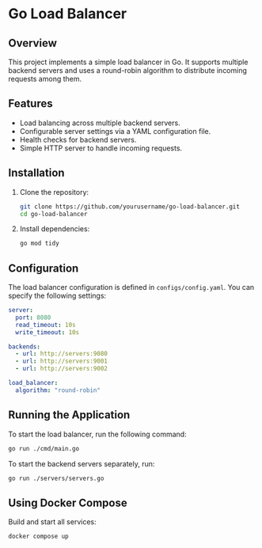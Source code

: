 # Go Load Balancer

## Overview

This project implements a simple load balancer in Go. It supports multiple backend servers and uses a round-robin algorithm to distribute incoming requests among them.

## Features

- Load balancing across multiple backend servers.
- Configurable server settings via a YAML configuration file.
- Health checks for backend servers.
- Simple HTTP server to handle incoming requests.

## Installation

1. Clone the repository:

   ```bash
   git clone https://github.com/yourusername/go-load-balancer.git
   cd go-load-balancer
   ```

2. Install dependencies:
   ```bash
   go mod tidy
   ```

## Configuration

The load balancer configuration is defined in `configs/config.yaml`. You can specify the following settings:

```yaml
server:
  port: 8080
  read_timeout: 10s
  write_timeout: 10s

backends:
  - url: http://servers:9080
  - url: http://servers:9001
  - url: http://servers:9002

load_balancer:
  algorithm: "round-robin"
```

## Running the Application

To start the load balancer, run the following command:

```bash
go run ./cmd/main.go
```

To start the backend servers separately, run:

```bash
go run ./servers/servers.go
```

## Using Docker Compose

Build and start all services:

```bash
docker compose up
```
